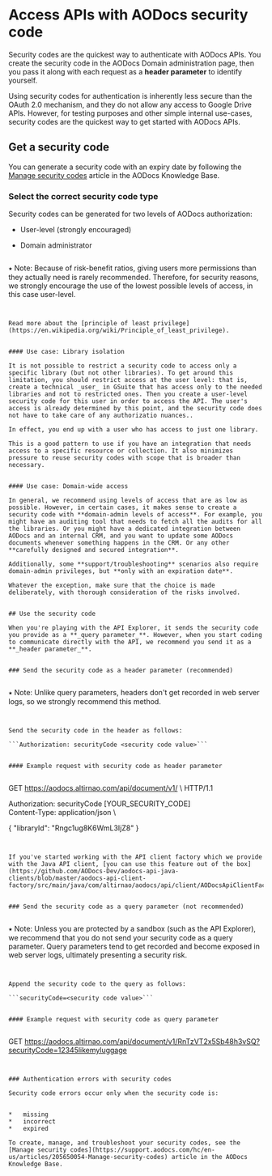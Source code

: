 # Access APIs with AODocs security code

Security codes are the quickest way to authenticate with AODocs APIs. You create the security code in the AODocs Domain administration page, then you pass it along with each request as a **header parameter** to identify yourself.

Using security codes for authentication is inherently less secure than the OAuth 2.0 mechanism, and they do not allow any access to Google Drive APIs. However, for testing purposes and other simple internal use-cases, security codes are the quickest way to get started with AODocs APIs.


## Get a security code

You can generate a security code with an expiry date by following the [Manage security codes](https://support.aodocs.com/hc/en-us/articles/205650054-Manage-security-codes) article in the AODocs Knowledge Base.


### Select the correct security code type

Security codes can be generated for two levels of AODocs authorization:


*   User-level (strongly encouraged)
*   Domain administrator

    ```
⭑   Note: Because of risk-benefit ratios, giving users more permissions than they actually need is rarely recommended. Therefore, for security reasons, we strongly encourage the use of the lowest possible levels of access, in this case user-level.
```


Read more about the [principle of least privilege](https://en.wikipedia.org/wiki/Principle_of_least_privilege).


#### Use case: Library isolation

It is not possible to restrict a security code to access only a specific library (but not other libraries). To get around this limitation, you should restrict access at the user level: that is, create a technical _user_ in GSuite that has access only to the needed libraries and not to restricted ones. Then you create a user-level security code for this user in order to access the API. The user's access is already determined by this point, and the security code does not have to take care of any authorizatio nuances..

In effect, you end up with a user who has access to just one library.

This is a good pattern to use if you have an integration that needs access to a specific resource or collection. It also minimizes pressure to reuse security codes with scope that is broader than necessary.


#### Use case: Domain-wide access

In general, we recommend using levels of access that are as low as possible. However, in certain cases, it makes sense to create a security code with **domain-admin levels of access**. For example, you might have an auditing tool that needs to fetch all the audits for all the libraries. Or you might have a dedicated integration between AODocs and an internal CRM, and you want to update some AODocs documents whenever something happens in the CRM. Or any other **carefully designed and secured integration**.

Additionally, some **support/troubleshooting** scenarios also require domain-admin privileges, but **only with an expiration date**.

Whatever the exception, make sure that the choice is made deliberately, with thorough consideration of the risks involved.


## Use the security code

When you're playing with the API Explorer, it sends the security code you provide as a **_query parameter_**. However, when you start coding to communicate directly with the API, we recommend you send it as a **_header parameter_**.


### Send the security code as a header parameter (recommended)


```
⭑   Note: Unlike query parameters, headers don't get recorded in web server logs, so we strongly recommend this method.
```


Send the security code in the header as follows:

```Authorization: securityCode <security code value>```


#### Example request with security code as header parameter


```
GET https://aodocs.altirnao.com/api/document/v1/ \ HTTP/1.1

Authorization: securityCode [YOUR_SECURITY_CODE] \
Content-Type: application/json \

{
  "libraryId": "Rngc1ug8K6WmL3IjZ8"
}
```


If you've started working with the API client factory which we provide with the Java API client, [you can use this feature out of the box](https://github.com/AODocs-Dev/aodocs-api-java-clients/blob/master/aodocs-api-client-factory/src/main/java/com/altirnao/aodocs/api/client/AODocsApiClientFactory.java#L88).


### Send the security code as a query parameter (not recommended)


```
⭑   Note: Unless you are protected by a sandbox (such as the API Explorer), we recommend that you do not send your security code as a query parameter. Query parameters tend to get recorded and become exposed in web server logs, ultimately presenting a security risk.
```


Append the security code to the query as follows:

```securityCode=<security code value>```


#### Example request with security code as query parameter


```
  GET https://aodocs.altirnao.com/api/document/v1/RnTzVT2x5Sb48h3vSQ?securityCode=12345likemyluggage
```


### Authentication errors with security codes

Security code errors occur only when the security code is:


*   missing
*   incorrect
*   expired

To create, manage, and troubleshoot your security codes, see the [Manage security codes](https://support.aodocs.com/hc/en-us/articles/205650054-Manage-security-codes) article in the AODocs Knowledge Base.

